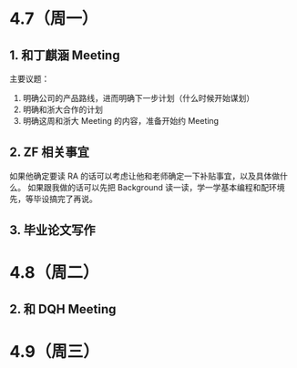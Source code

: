 # 4.7（周一）
## 1. 和丁麒涵 Meeting
主要议题：
1. 明确公司的产品路线，进而明确下一步计划（什么时候开始谋划）
2. 明确和浙大合作的计划
3. 明确这周和浙大 Meeting 的内容，准备开始约 Meeting
## 2. ZF 相关事宜
如果他确定要读 RA 的话可以考虑让他和老师确定一下补贴事宜，以及具体做什么。
如果跟我做的话可以先把 Background 读一读，学一学基本编程和配环境先，等毕设搞完了再说。

## 3. 毕业论文写作


# 4.8（周二）

## 2. 和 DQH Meeting

# 4.9（周三）